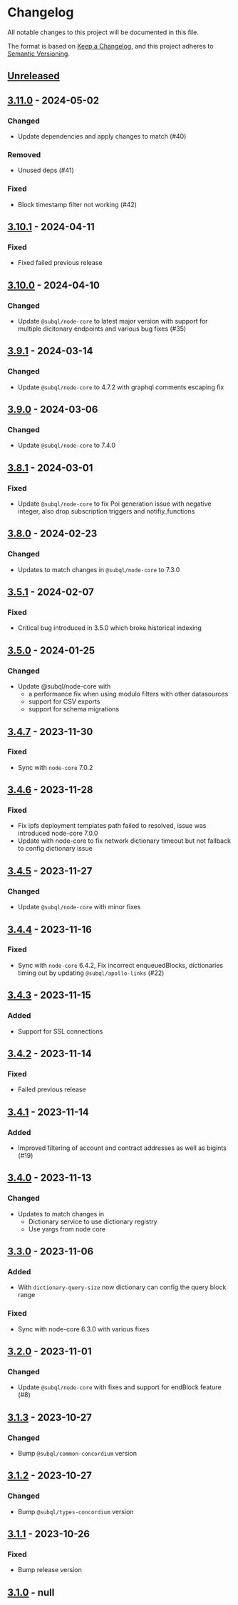 # Changelog
All notable changes to this project will be documented in this file.

The format is based on [Keep a Changelog](https://keepachangelog.com/en/1.0.0/),
and this project adheres to [Semantic Versioning](https://semver.org/spec/v2.0.0.html).

## [Unreleased]

## [3.11.0] - 2024-05-02
### Changed
- Update dependencies and apply changes to match (#40)

### Removed
- Unused deps (#41)

### Fixed
- Block timestamp filter not working (#42)

## [3.10.1] - 2024-04-11
### Fixed
- Fixed failed previous release

## [3.10.0] - 2024-04-10
### Changed
- Update `@subql/node-core` to latest major version with support for multiple dicitonary endpoints and various bug fixes (#35)

## [3.9.1] - 2024-03-14
### Changed
- Update `@subql/node-core` to 4.7.2 with graphql comments escaping fix

## [3.9.0] - 2024-03-06
### Changed
- Update `@subql/node-core` to 7.4.0

## [3.8.1] - 2024-03-01
### Fixed
- Update `@subql/node-core` to fix Poi generation issue with negative integer, also drop subscription triggers and notifiy_functions

## [3.8.0] - 2024-02-23
### Changed
- Updates to match changes in `@subql/node-core` to 7.3.0

## [3.5.1] - 2024-02-07
### Fixed
- Critical bug introduced in 3.5.0 which broke historical indexing

## [3.5.0] - 2024-01-25
### Changed
- Update @subql/node-core with
  - a performance fix when using modulo filters with other datasources
  - support for CSV exports
  - support for schema migrations

## [3.4.7] - 2023-11-30
### Fixed
- Sync with `node-core` 7.0.2

## [3.4.6] - 2023-11-28
### Fixed
- Fix ipfs deployment templates path failed to resolved, issue was introduced node-core 7.0.0
- Update with node-core to fix network dictionary timeout but not fallback to config dictionary issue

## [3.4.5] - 2023-11-27
### Changed
- Update `@subql/node-core` with minor fixes

## [3.4.4] - 2023-11-16
### Fixed
- Sync with `node-core` 6.4.2, Fix incorrect enqueuedBlocks, dictionaries timing out by updating `@subql/apollo-links` (#22)

## [3.4.3] - 2023-11-15
### Added
- Support for SSL connections

## [3.4.2] - 2023-11-14
### Fixed
- Failed previous release

## [3.4.1] - 2023-11-14
### Added
- Improved filtering of account and contract addresses as well as bigints (#19)

## [3.4.0] - 2023-11-13
### Changed
- Updates to match changes in
  - Dictionary service to use dictionary registry
  - Use yargs from node core

## [3.3.0] - 2023-11-06
### Added
- With `dictionary-query-size` now dictionary can config the query block range

### Fixed
- Sync with node-core 6.3.0 with various fixes

## [3.2.0] - 2023-11-01
### Changed
- Update `@subql/node-core` with fixes and support for endBlock feature (#8)

## [3.1.3] - 2023-10-27
### Changed
- Bump `@subql/common-concordium` version

## [3.1.2] - 2023-10-27
### Changed
- Bump `@subql/types-concordium` version

## [3.1.1] - 2023-10-26
### Fixed
- Bump release version

## [3.1.0] - null
[Unreleased]: https://github.com/subquery/subql-concordium/compare/node-concordium/3.11.0...HEAD
[3.11.0]: https://github.com/subquery/subql-concordium/compare/node-concordium/3.10.1...node-concordium/3.11.0
[3.10.1]: https://github.com/subquery/subql-concordium/compare/node-concordium/3.10.0...node-concordium/3.10.1
[3.10.0]: https://github.com/subquery/subql-concordium/compare/node-concordium/3.9.1...node-concordium/3.10.0
[3.9.1]: https://github.com/subquery/subql-concordium/compare/node-concordium/3.9.0...node-concordium/3.9.1
[3.9.0]: https://github.com/subquery/subql-concordium/compare/node-concordium/3.8.1...node-concordium/3.9.0
[3.8.1]: https://github.com/subquery/subql-concordium/compare/node-concordium/3.8.0...node-concordium/3.8.1
[3.8.0]: https://github.com/subquery/subql-concordium/compare/node-concordium/3.5.1...node-concordium/3.8.0
[3.5.1]: https://github.com/subquery/subql-concordium/compare/node-concordium/3.5.0...node-concordium/3.5.1
[3.5.0]: https://github.com/subquery/subql-concordium/compare/node-concordium/3.4.7...node-concordium/3.5.0
[3.4.7]: https://github.com/subquery/subql-concordium/compare/node-concordium/3.4.6...node-concordium/3.4.7
[3.4.6]: https://github.com/subquery/subql-concordium/compare/node-concordium/3.4.5...node-concordium/3.4.6
[3.4.5]: https://github.com/subquery/subql-concordium/compare/node-concordium/3.4.4...node-concordium/3.4.5
[3.4.4]: https://github.com/subquery/subql-concordium/compare/node-concordium/3.4.3...node-concordium/3.4.4
[3.4.3]: https://github.com/subquery/subql-concordium/compare/node-concordium/3.4.2...node-concordium/3.4.3
[3.4.2]: https://github.com/subquery/subql-concordium/compare/node-concordium/3.4.1...node-concordium/3.4.2
[3.4.1]: https://github.com/subquery/subql-concordium/compare/node-concordium/3.4.0...node-concordium/3.4.1
[3.4.0]: https://github.com/subquery/subql-concordium/compare/node-concordium/3.3.0...node-concordium/3.4.0
[3.3.0]: https://github.com/subquery/subql-concordium/compare/node-concordium/3.2.0...node-concordium/3.3.0
[3.2.0]: https://github.com/subquery/subql-concordium/compare/node-concordium/3.1.3...node-concordium/3.2.0
[3.1.3]: https://github.com/subquery/subql-concordium/compare/node-concordium/3.1.2...node-concordium/3.1.3
[3.1.2]: https://github.com/subquery/subql-concordium/compare/node-concordium/3.1.1...node-concordium/3.1.2
[3.1.1]: https://github.com/subquery/subql-concordium/compare/node-concordium/3.1.0...node-concordium/3.1.1
[3.1.0]: https://github.com/subquery/subql-concordium/tag/v3.1.0
